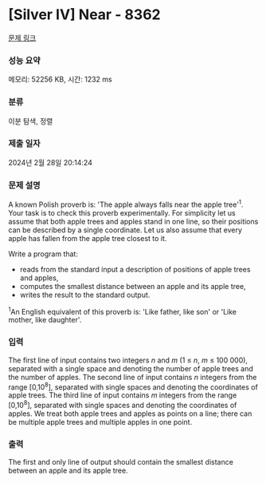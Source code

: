 # [Silver IV] Near - 8362 

[문제 링크](https://www.acmicpc.net/problem/8362) 

### 성능 요약

메모리: 52256 KB, 시간: 1232 ms

### 분류

이분 탐색, 정렬

### 제출 일자

2024년 2월 28일 20:14:24

### 문제 설명

<p>A known Polish proverb is: 'The apple always falls near the apple tree'<sup>1</sup>. Your task is to check this proverb experimentally. For simplicity let us assume that both apple trees and apples stand in one line, so their positions can be described by a single coordinate. Let us also assume that every apple has fallen from the apple tree closest to it.</p>

<p>Write a program that:</p>

<ul>
	<li>reads from the standard input a description of positions of apple trees and apples,</li>
	<li>computes the smallest distance between an apple and its apple tree,</li>
	<li>writes the result to the standard output.</li>
</ul>

<p><sup>1</sup>An English equivalent of this proverb is: 'Like father, like son' or 'Like mother, like daughter'.</p>

### 입력 

 <p>The first line of input contains two integers <em>n</em> and <em>m</em> (1 ≤ <em>n</em>, <em>m</em> ≤ 100 000), separated with a single space and denoting the number of apple trees and the number of apples. The second line of input contains <em>n</em> integers from the range [0,10<sup>8</sup>], separated with single spaces and denoting the coordinates of apple trees. The third line of input contains <em>m</em> integers from the range [0,10<sup>8</sup>], separated with single spaces and denoting the coordinates of apples. We treat both apple trees and apples as points on a line; there can be multiple apple trees and multiple apples in one point.</p>

### 출력 

 <p>The first and only line of output should contain the smallest distance between an apple and its apple tree.</p>

